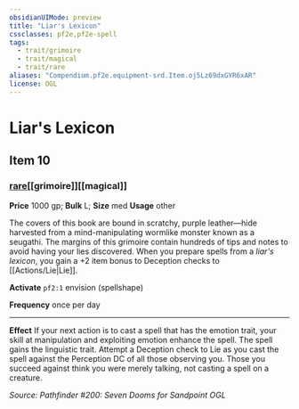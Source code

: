 ```yaml
---
obsidianUIMode: preview
title: "Liar's Lexicon"
cssclasses: pf2e,pf2e-spell
tags:
  - trait/grimoire
  - trait/magical
  - trait/rare
aliases: "Compendium.pf2e.equipment-srd.Item.oj5Lz69dxGYR6xAR"
license: OGL
---
```

# Liar's Lexicon
## Item 10
### [rare](rare.md "Rare Rarity Trait")[[grimoire]][[magical]]


**Price** 1000 gp; 
**Bulk** L; **Size** med
**Usage** other

The covers of this book are bound in scratchy, purple leather—hide harvested from a mind-manipulating wormlike monster known as a seugathi. The margins of this grimoire contain hundreds of tips and notes to avoid having your lies discovered. When you prepare spells from a _liar's lexicon_, you gain a +2 item bonus to Deception checks to [[Actions/Lie|Lie]].

**Activate** `pf2:1` envision (spellshape)

**Frequency** once per day

* * *

**Effect** If your next action is to cast a spell that has the emotion trait, your skill at manipulation and exploiting emotion enhance the spell. The spell gains the linguistic trait. Attempt a Deception check to Lie as you cast the spell against the Perception DC of all those observing you. Those you succeed against think you were merely talking, not casting a spell on a creature.

*Source: Pathfinder #200: Seven Dooms for Sandpoint*
*OGL*